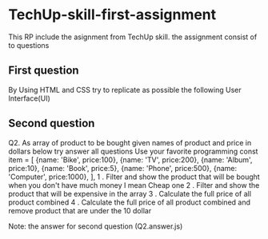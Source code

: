 # TechUp-skill-first-assignment
This RP include the asignment from TechUp skill.
the assignment consist of to questions

## First question
By Using HTML and CSS try to replicate as possible the following User Interface(UI)

## Second question
Q2. As array of product to be bought given names of product and price in dollars below try answer all questions Use your favorite programming
const item = [ {name: 'Bike', price:100}, {name: 'TV', price:200}, {name: 'Album', price:10}, {name: 'Book', price:5}, {name: 'Phone', price:500}, {name: 'Computer', price:1000}, ],
1 . Filter and show the product that will be bought when you don't have much money I mean Cheap one
2 . Filter and show the product that will be expensive in the array
3 . Calculate the full price of all product combined
4 . Calculate the full price of all product combined and remove product that are under the 10 dollar

Note: the answer for second question (Q2.answer.js)